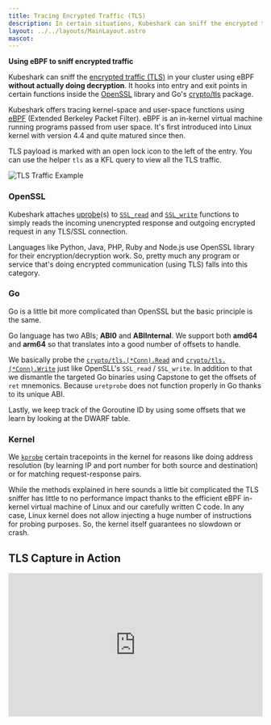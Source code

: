 ```yaml
---
title: Tracing Encrypted Traffic (TLS)
description: In certain situations, Kubeshark can sniff the encrypted traffic (TLS) in your cluster using eBPF without actually doing decryption.
layout: ../../layouts/MainLayout.astro
mascot:
---
```


**Using eBPF to sniff encrypted traffic**

Kubeshark can sniff the [encrypted traffic (TLS)](https://en.wikipedia.org/wiki/Transport_Layer_Security) in your cluster using eBPF **without actually doing decryption**. It hooks into entry and exit points in certain functions inside the [OpenSSL](https://www.openssl.org/) library and Go's [crypto/tls](https://pkg.go.dev/crypto/tls) package.

Kubeshark offers tracing kernel-space and user-space functions using [eBPF](https://prototype-kernel.readthedocs.io/en/latest/bpf/) (Extended Berkeley Packet Filter). eBPF is an in-kernel virtual machine running programs passed from user space. It's first introduced into Linux kernel with version 4.4 and quite matured since then.

TLS payload is marked with an open lock icon to the left of the entry. You can use the helper `tls` as a KFL query to view all the TLS traffic.

![TLS Traffic Example](/tls_traffic.png)

### OpenSSL

Kubeshark attaches [uprobe](https://docs.kernel.org/trace/uprobetracer.html)(s)
to [`SSL_read`](https://www.openssl.org/docs/man1.1.1/man3/SSL_read.html) and [`SSL_write`](https://www.openssl.org/docs/man1.1.1/man3/SSL_write.html) functions to simply reads the incoming unencrypted response and outgoing encrypted request in any TLS/SSL connection.

Languages like Python, Java, PHP, Ruby and Node.js use OpenSSL library for their encryption/decryption work. So, pretty much any program or service that's doing encrypted communication (using TLS) falls into this category.

### Go

Go is a little bit more complicated than OpenSSL but the basic principle is the same.

Go language has two ABIs; **ABI0** and **ABIInternal**. We support both **amd64** and **arm64** so that translates into
a good number of offsets to handle.

We basically probe the [`crypto/tls.(*Conn).Read`](https://github.com/golang/go/blob/go1.17.6/src/crypto/tls/conn.go#L1263) and [`crypto/tls.(*Conn).Write`](https://github.com/golang/go/blob/go1.17.6/src/crypto/tls/conn.go#L1099) just like OpenSLL's `SSL_read` / `SSL_write`. In addition to that we dismantle the targeted Go binaries using Capstone to get the offsets of `ret` mnemonics. Because `uretprobe` does not function properly in Go thanks to its unique ABI.

Lastly, we keep track of the Goroutine ID by using some offsets that we learn by looking at the DWARF table.

### Kernel

We [`kprobe`](https://www.kernel.org/doc/html/latest/trace/kprobes.html) certain tracepoints in the kernel for reasons like doing address resolution (by learning IP and port number for both source and destination) or for matching request-response pairs.

While the methods explained in here sounds a little bit complicated the TLS sniffer has little to no performance impact thanks to the efficient eBPF in-kernel virtual machine of Linux and our carefully written C code. In any case, Linux kernel does not allow injecting a huge number of instructions for probing purposes. So, the kernel itself guarantees no slowdown or crash.

## TLS Capture in Action
<div style="position: relative; padding-bottom: 56.25%; height: 0;"><iframe src="https://www.loom.com/embed/18d9f744402a4b37b1e14c8fd7401aab?sid=0e136344-33af-4739-9899-c41ec0ca0de9" frameborder="0" webkitallowfullscreen mozallowfullscreen allowfullscreen style="position: absolute; top: 0; left: 0; width: 100%; height: 100%;"></iframe></div>


